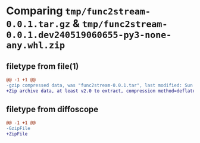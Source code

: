 # Comparing `tmp/func2stream-0.0.1.tar.gz` & `tmp/func2stream-0.0.1.dev240519060655-py3-none-any.whl.zip`

## filetype from file(1)

```diff
@@ -1 +1 @@
-gzip compressed data, was "func2stream-0.0.1.tar", last modified: Sun May 19 06:21:54 2024, max compression
+Zip archive data, at least v2.0 to extract, compression method=deflate
```

## filetype from diffoscope

```diff
@@ -1 +1 @@
-GzipFile
+ZipFile
```

